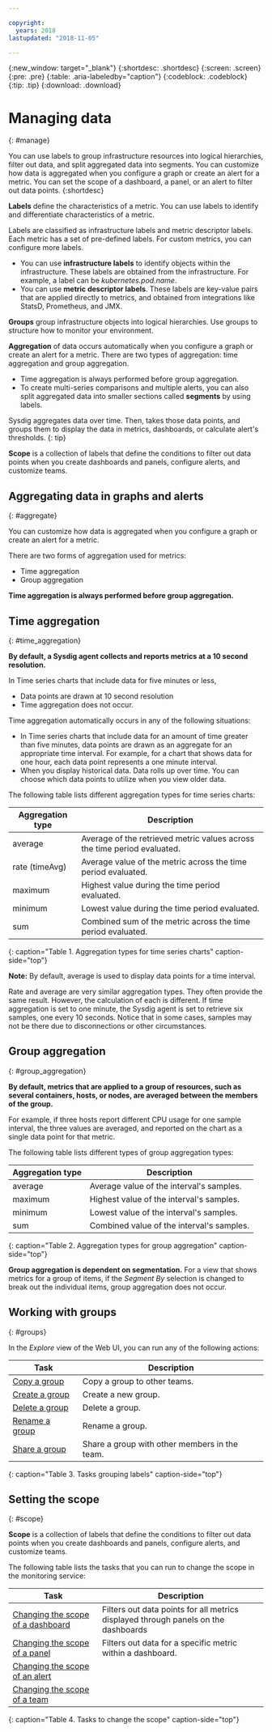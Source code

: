 ```yaml
---

copyright:
  years: 2018
lastupdated: "2018-11-05"

---
```


{:new_window: target="_blank"}
{:shortdesc: .shortdesc}
{:screen: .screen}
{:pre: .pre}
{:table: .aria-labeledby="caption"}
{:codeblock: .codeblock}
{:tip: .tip}
{:download: .download}

# Managing data
{: #manage}

You can use labels to group infrastructure resources into logical hierarchies, filter out data, and split aggregated data into segments. You can customize how data is aggregated when you configure a graph or create an alert for a metric. You can set the scope of a dashboard, a panel, or an alert to filter out data points.
{:shortdesc}

**Labels** define the characteristics of a metric. You can use labels to identify and differentiate characteristics of a metric. 

Labels are classified as infrastructure labels and metric descriptor labels. Each metric has a set of pre-defined labels. For custom metrics, you can configure more labels. 

* You can use **infrastructure labels** to identify objects within the infrastructure. These labels are obtained from the infrastructure. For example, a label can be *kubernetes.pod.name*.
* You can use **metric descriptor labels**. These labels are key-value pairs that are applied directly to metrics, and obtained from integrations like StatsD, Prometheus, and JMX. 

**Groups** group infrastructure objects into logical hierarchies. Use groups to structure how to monitor your environment.

**Aggregation** of data occurs automatically when you configure a graph or create an alert for a metric. There are two types of aggregation: time aggregation and group aggregation. 
* Time aggregation is always performed before group aggregation.
* To create multi-series comparisons and multiple alerts, you can also split aggregated data into smaller sections called **segments** by using labels. 

Sysdig aggregates data over time. Then, takes those data points, and groups them to display the data in metrics, dashboards, or calculate alert's thresholds. 
{: tip}

**Scope** is a collection of labels that define the conditions to filter out data points when you create dashboards and panels, configure alerts, and customize teams. 



## Aggregating data in graphs and alerts
{: #aggregate}

You can customize how data is aggregated when you configure a graph or create an alert for a metric.

There are two forms of aggregation used for metrics: 
* Time aggregation
* Group aggregation

**Time aggregation is always performed before group aggregation.**




## Time aggregation
{: #time_aggregation}

**By default, a Sysdig agent collects and reports metrics at a 10 second resolution.**

In Time series charts that include data for five minutes or less, 
* Data points are drawn at 10 second resolution
* Time aggregation does not occur.

Time aggregation automatically occurs in any of the following situations:

* In Time series charts that include data for an amount of time greater than five minutes, data points are drawn as an aggregate for an appropriate time interval. For example, for a chart that shows data for one hour, each data point represents a one minute interval.
* When you display historical data. Data rolls up over time. You can choose which data points to utilize when you view older data.

The following table lists different aggregation types for time series charts:

| Aggregation type | Description                                                              |
|------------------|--------------------------------------------------------------------------|
| average          | Average of the retrieved metric values across the time period evaluated. |
| rate (timeAvg)   | Average value of the metric across the time period evaluated.            |
| maximum	         | Highest value during the time period evaluated.                          |
| minimum	         | Lowest value during the time period evaluated.                           |
| sum              | Combined sum of the metric across the time period evaluated.             |
{: caption="Table 1. Aggregation types for time series charts" caption-side="top"} 

**Note:** By default, average is used to display data points for a time interval.

Rate and average are very similar aggregation types. They often provide the same result. However, the calculation of each is different. If time aggregation is set to one minute, the Sysdig agent is set to retrieve six samples, one every 10 seconds. Notice that in some cases, samples may not be there due to disconnections or other circumstances.


## Group aggregation
{: #group_aggregation}

**By default, metrics that are applied to a group of resources, such as several containers, hosts, or nodes, are averaged between the members of the group.**

For example, if three hosts report different CPU usage for one sample interval, the three values are averaged, and reported on the chart as a single data point for that metric.

The following table lists different types of group aggregation types:

| Aggregation type | Description                                        |
|------------------|----------------------------------------------------|
| average          | Average value of the interval's samples.           |
| maximum	         | Highest value of the interval's samples.           |
| minimum	         | Lowest value of the interval's samples.            |
| sum              | Combined value of the interval's samples.          |
{: caption="Table 2. Aggregation types for group aggregation" caption-side="top"} 


**Group aggregation is dependent on segmentation.** For a view that shows metrics for a group of items, if the *Segment By* selection is changed to break out the individual items, group aggregation does not occur.


## Working with groups
{: #groups}

In the *Explore* view of the Web UI, you can run any of the following actions:

| Task                                                                                        | Description     |
|---------------------------------------------------------------------------------------------|-----------------|
| [Copy a group](/docs/services/Monitoring-with-Sysdig/groups.html#copy_group)     | Copy a group to other teams. |
| [Create a group](/docs/services/Monitoring-with-Sysdig/groups.html#create_group) | Create a new group. |
| [Delete a group](/docs/services/Monitoring-with-Sysdig/groups.html#delete_group) | Delete a group. |
| [Rename a group](/docs/services/Monitoring-with-Sysdig/groups.html#rename_group) | Rename a group. |
| [Share a group](/docs/services/Monitoring-with-Sysdig/groups.html#share_group)   | Share a group with other members in the team. |
{: caption="Table 3. Tasks grouping labels" caption-side="top"} 



## Setting the scope
{: #scope}

**Scope** is a collection of labels that define the conditions to filter out data points when you create dashboards and panels, configure alerts, and customize teams. 

The following table lists the tasks that you can run to change the scope in the monitoring service:

| Task                                                                                        | Description     |
|---------------------------------------------------------------------------------------------|-----------------|
| [Changing the scope of a dashboard](/docs/services/Monitoring-with-Sysdig/dashboards.html#scope)     | Filters out data points for all metrics displayed through panels on the dashboards |
| [Changing the scope of a panel](/docs/services/Monitoring-with-Sysdig/panel.html#scope) | Filters out data for a specific metric within a dashboard. |
| [Changing the scope of an alert](/docs/services/Monitoring-with-Sysdig/) |  |
| [Changing the scope of a team]() |  |
{: caption="Table 4. Tasks to change the scope" caption-side="top"} 


